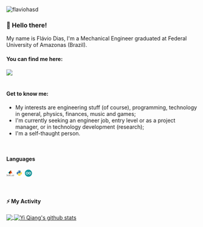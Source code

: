 <p align="left"> <img src="https://komarev.com/ghpvc/?username=flaviohasd&label=Views&color=blue&style=plastic" alt="flaviohasd" /> </p>

### 👋 Hello there!

My name is Flávio Dias, I'm a Mechanical Engineer graduated at Federal University of Amazonas (Brazil).

#### You can find me here:
<p align="left">
<div> 
<a href="https://www.linkedin.com/in/flaviohasd/" target="_blank"><img src="https://img.shields.io/badge/-LinkedIn-%230077B5?style=for-the-badge&logo=linkedin&logoColor=white" target="_blank"></a>
</div>

<br/>

#### Get to know me:
- My interests are engineering stuff (of course), programming, technology in general, physics, finances, music and games;
- I'm currently seeking an engineer job, entry level or as a project manager, or in technology development (research);
- I'm a self-thaught person.

<br/>

#### Languages

<code><img height="20" src="https://raw.githubusercontent.com/github/explore/80688e429a7d4ef2fca1e82350fe8e3517d3494d/topics/matlab/matlab.png"></code>
<code><img height="20" src="https://raw.githubusercontent.com/github/explore/80688e429a7d4ef2fca1e82350fe8e3517d3494d/topics/python/python.png"></code>
<code><img height="20" src="https://raw.githubusercontent.com/github/explore/80688e429a7d4ef2fca1e82350fe8e3517d3494d/topics/arduino/arduino.png"></code>

<br/>

#### ⚡ My Activity
<a href="https://github.com/flaviohasd">
  <img align="center" src="https://github-readme-stats.vercel.app/api/top-langs/?username=flaviohasd&theme=light&hide_langs_below=1" />
</a>
<a href="https://github.com/flaviohasd">
 <img align="center" src="https://github-readme-stats.vercel.app/api?username=flaviohasd&show_icons=true&theme=light&line_height=27" alt="Yi Qiang's github stats"/>
</a>
<br/>



